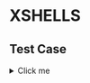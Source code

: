 # XSHELLS


## Test Case

<details>
  <summary>Click me</summary>

### Leonardo 

<details>
  <summary>Click me</summary>

**Baremetal**

```shell
reframe \
    -C power-capping/configuration/leonardo.py \
    -c power-capping/applications/xshells/xshells.py \
    --prefix $SCRATCH/REFRAME-XSHELLS-BAREMETAL \
    --keep-stage-files \
    --dont-restage \
    --performance-report \
    -J qos=normal \
    -J account=cin_staff \
    -p openmpi-gcc \
    -n xshells_turbulent_geodynamo \
    -S xshells_turbulent_geodynamo.execution_mode=baremetal \
    -lC
```

**Container**

```shell
reframe \
    -C power-capping/configuration/leonardo.py \
    -c power-capping/applications/xshells/xshells.py \
    --prefix $SCRATCH/REFRAME-XSHELLS-CONTAINER \
    --keep-stage-files \
    --dont-restage \
    --performance-report \
    -p openmpi-gcc \
    -J qos=normal \
    -J account=cin_staff \
    -n xshells_small \
    -S xshells_small.execution_mode=container \
    -S xshells_small.image=$SCRATCH/POWER_CAPPING/SIF_IMAGES/xshells.sif \
    --dry-run
```

</details>

### Thea

<details>
  <summary>Click me</summary>

**Baremetal**

```shell
reframe \
    -C power-capping/configuration/thea.py \
    -c power-capping/applications/xshells/xshells.py \
    --prefix $SCRATCH_FAST/REFRAME-XSHELLS-BAREMETAL \
    --keep-stage-files \
    --dont-restage \
    --performance-report \
    -p openmpi-gcc \
    -n xshells_small \
    -S xshells_small.execution_mode=baremetal \
    -lC
```

**Container**

```shell
reframe \
    -C power-capping/configuration/thea.py \
    -c power-capping/applications/xshells/xshells.py \
    --prefix $SCRATCH_FAST/REFRAME-XSHELLS-CONTAINER \
    --keep-stage-files \
    --dont-restage \
    --performance-report \
    -p openmpi-gcc \
    -n xshells_small \
    -S xshells_small.execution_mode=container \
    -S xshells_small.image=$SCRATCH_FAST/SIF_IMAGES/xshells.sif \
    -lC
```

</details>

</details>

